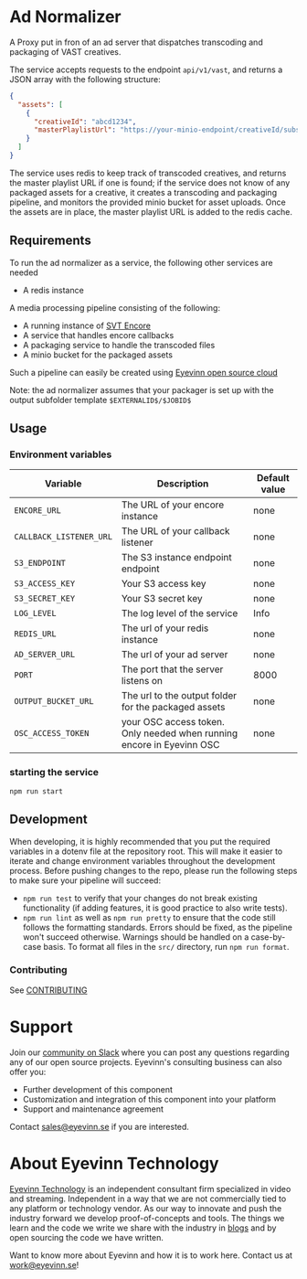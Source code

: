 # Ad Normalizer

A Proxy put in fron of an ad server that dispatches transcoding and packaging of VAST creatives.

The service accepts requests to the endpoint `api/v1/vast`, and returns a JSON array with the following structure:

```json
{
  "assets": [
    {
      "creativeId": "abcd1234",
      "masterPlaylistUrl": "https://your-minio-endpoint/creativeId/substring/index.m3u8"
    }
  ]
}
```

The service uses redis to keep track of transcoded creatives, and returns the master playlist URL if one is found; if the service does not know of any packaged assets for a creative, it creates a transcoding and packaging pipeline, and monitors the provided minio bucket for asset uploads. Once the assets are in place, the master playlist URL is added to the redis cache.

## Requirements

To run the ad normalizer as a service, the following other services are needed

- A redis instance

A media processing pipeline consisting of the following:

- A running instance of [SVT Encore](https://github.com/svt/encore)
- A service that handles encore callbacks
- A packaging service to handle the transcoded files
- A minio bucket for the packaged assets

Such a pipeline can easily be created using [Eyevinn open source cloud](https://docs.osaas.io/osaas.wiki/Solution%3A-VOD-Transcoding.html)

Note: the ad normalizer assumes that your packager is set up with the output subfolder template `$EXTERNALID$/$JOBID$`

## Usage

### Environment variables

| Variable                | Description                                                                | Default value |
| ----------------------- | -------------------------------------------------------------------------- | ------------- |
| `ENCORE_URL`            | The URL of your encore instance                                            | none          |
| `CALLBACK_LISTENER_URL` | The URL of your callback listener                                          | none          |
| `S3_ENDPOINT`           | The S3 instance endpoint endpoint                                          | none          |
| `S3_ACCESS_KEY`         | Your S3 access key                                                         | none          |
| `S3_SECRET_KEY`         | Your S3 secret key                                                         | none          |
| `LOG_LEVEL`             | The log level of the service                                               | Info          |
| `REDIS_URL`             | The url of your redis instance                                             | none          |
| `AD_SERVER_URL`         | The url of your ad server                                                  | none          |
| `PORT`                  | The port that the server listens on                                        | 8000          |
| `OUTPUT_BUCKET_URL`     | The url to the output folder for the packaged assets                       | none          |
| `OSC_ACCESS_TOKEN`      | your OSC access token. Only needed when running encore in Eyevinn OSC | none          |

### starting the service

`npm run start`

## Development

When developing, it is highly recommended that you put the required variables in a dotenv file at the repository root. This will make it easier to iterate and change environment variables throughout the development process.
Before pushing changes to the repo, please run the following steps to make sure your pipeline will succeed:

- `npm run test` to verify that your changes do not break existing functionality (if adding features, it is good practice to also write tests).
- `npm run lint` as well as `npm run pretty` to ensure that the code still follows the formatting standards. Errors should be fixed, as the pipeline won't succeed otherwise. Warnings should be handled on a case-by-case basis. To format all files in the `src/` directory, run `npm run format`.

### Contributing

See [CONTRIBUTING](CONTRIBUTING.md)

# Support

Join our [community on Slack](http://slack.streamingtech.se) where you can post any questions regarding any of our open source projects. Eyevinn's consulting business can also offer you:

- Further development of this component
- Customization and integration of this component into your platform
- Support and maintenance agreement

Contact [sales@eyevinn.se](mailto:sales@eyevinn.se) if you are interested.

# About Eyevinn Technology

[Eyevinn Technology](https://www.eyevinntechnology.se) is an independent consultant firm specialized in video and streaming. Independent in a way that we are not commercially tied to any platform or technology vendor. As our way to innovate and push the industry forward we develop proof-of-concepts and tools. The things we learn and the code we write we share with the industry in [blogs](https://dev.to/video) and by open sourcing the code we have written.

Want to know more about Eyevinn and how it is to work here. Contact us at work@eyevinn.se!
